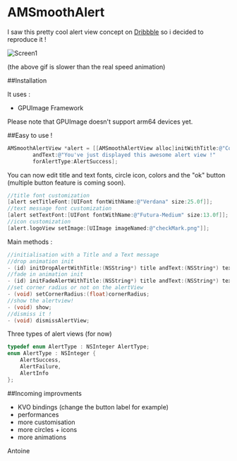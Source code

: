AMSmoothAlert
==================

I saw this pretty cool alert view concept on [Dribbble](https://dribbble.com/shots/1523277-Success-Popup-for-Handybook-New-App-GIF?list=users&offset=0) so i decided to reproduce it !

![Screen1](https://raw.githubusercontent.com/mtonio91/AMSmoothAlert/master/screenCapture.gif)

(the above gif is slower than the real speed animation)

##Installation

It uses : 
- GPUImage Framework

Please note that GPUImage doesn't support arm64 devices yet.

##Easy to use !
```objective-c
AMSmoothAlertView *alert = [[AMSmoothAlertView alloc]initWithTitle:@"Congrats !" 
        andText:@"You've just displayed this awesome alert view !" 
        forAlertType:AlertSuccess];
```
You can now edit title and text fonts, circle icon, colors and the "ok" button (multiple button feature is coming soon).
```objective-c
//title font customization
[alert setTitleFont:[UIFont fontWithName:@"Verdana" size:25.0f]];
//text message font customization
[alert setTextFont:[UIFont fontWithName:@"Futura-Medium" size:13.0f]];
//icon customization
[alert.logoView setImage:[UIImage imageNamed:@"checkMark.png"]];

```



Main methods :

```objective-c
//initialisation with a Title and a Text message
//drop animation init
- (id) initDropAlertWithTitle:(NSString*) title andText:(NSString*) text forAlertType:(AlertType) type;
//fade in animation init
- (id) initFadeAlertWithTitle:(NSString*) title andText:(NSString*) text forAlertType:(AlertType) type;
//set corner radius or not on the alertView
- (void) setCornerRadius:(float)cornerRadius;
//show the alertview!
- (void) show;
//dismiss it !
- (void) dismissAlertView;

```
Three types of alert views (for now)
```objective-c
typedef enum AlertType : NSInteger AlertType;
enum AlertType : NSInteger {
    AlertSuccess,
    AlertFailure,
    AlertInfo
};
```


##Incoming improvments

- KVO bindings (change the button label for example) 
- performances
- more customisation
- more circles + icons
- more animations

Antoine
